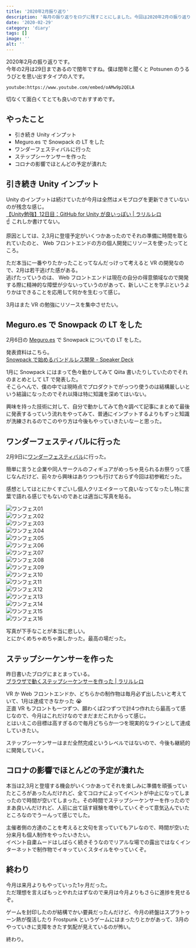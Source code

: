 ```yaml
---
title: '2020年2月振り返り'
description: '毎月の振り返りをログに残すことにしました。今回は2020年2月の振り返り。'
date: '2020-02-29'
category: 'diary'
tags: []
image: ''
alt: ''
---
```


2020年2月の振り返りです。  
今年の2月は29日まであるので閏年ですね。僕は閏年と聞くと Potsunen のうるうびとを思い出すタイプの人です。

`youtube:https://www.youtube.com/embed/oAMw9p2QELA`

切なくて面白くてとても良いのでおすすめです。

## やったこと

- 引き続き Unity インプット
- Meguro.es で Snowpack の LT をした
- ワンダーフェスティバルに行った
- ステップシーケンサーを作った
- コロナの影響でほとんどの予定が潰れた

## 引き続き Unity インプット

Unity のインプットは続けていたが今月は全然はメモブログを更新できていないのが残念な感じ。  
[【Unity勉強】12日目：GitHub for Unity が良いっぽい | ラリルレロ](https://blog.nabeliwo.com/2020/02/unity-study-12/)  
:point_up: これしか書けてない。

原因としては、2,3月に登壇予定がいくつかあったのでそれの準備に時間を取られていたのと、 Web フロントエンドの方の個人開発にリソースを使ったってところ。

ただ本当に一番やりたかったことってなんだっけって考えると VR の開発なので、2月は若干逃げた感がある。  
逃げたっていうのは、 Web フロントエンドは現在の自分の得意領域なので開発する際に精神的な障壁が少ないっていうのがあって、新しいことを学ぶというよりかはできることを応用して何かを生むって感じ。

3月はまた VR の勉強にリソースを集中させたい。

## Meguro.es で Snowpack の LT をした

2月6日の [Meguro.es](https://meguroes.connpass.com/event/159506/) で Snowpack についての LT をした。

発表資料はこちら。  
[Snowpack で始めるバンドルレス開発 - Speaker Deck](https://speakerdeck.com/nabeliwo/about-snowpack)

1月に Snowpack にはまって色々動かしてみて Qiita 書いたりしていたのでそれのまとめとして LT で発表した。  
そこらへんで、僕の中では現時点でプロダクトでがっつり使うのは結構厳しいという結論になったのでそれ以降は特に知識を深めてはいない。

興味を持った技術に対して、自分で動かしてみて色々調べて記事にまとめて最後に発表するっていう流れをやってみて、普通にインプットするよりもずっと知識が洗練されるのでこのやり方は今後もやっていきたいなーと思った。

## ワンダーフェスティバルに行った

2月9日に[ワンダーフェスティバル](https://wonfes.jp/)に行った。

簡単に言うと企業や同人サークルのフィギュアがめっちゃ見られるお祭りって感じなんだけど、前々から興味はありつつも行けておらず今回は初参戦だった。

感想としてはとにかくすごいし個人クリエイターって良いなってなったし特に言葉で語れる感じでもないのであとは適当に写真を貼る。

![ワンフェス01](/images/blog/2020/02/look-back-202002/01-min.jpg 'ワンフェス01')  
![ワンフェス02](/images/blog/2020/02/look-back-202002/02-min.jpg 'ワンフェス02')  
![ワンフェス03](/images/blog/2020/02/look-back-202002/03-min.jpg 'ワンフェス03')  
![ワンフェス04](/images/blog/2020/02/look-back-202002/04-min.jpg 'ワンフェス04')  
![ワンフェス05](/images/blog/2020/02/look-back-202002/05-min.jpg 'ワンフェス05')  
![ワンフェス06](/images/blog/2020/02/look-back-202002/06-min.jpg 'ワンフェス06')  
![ワンフェス07](/images/blog/2020/02/look-back-202002/07-min.jpg 'ワンフェス07')  
![ワンフェス08](/images/blog/2020/02/look-back-202002/08-min.jpg 'ワンフェス08')  
![ワンフェス09](/images/blog/2020/02/look-back-202002/09-min.jpg 'ワンフェス09')  
![ワンフェス10](/images/blog/2020/02/look-back-202002/10-min.jpg 'ワンフェス10')  
![ワンフェス11](/images/blog/2020/02/look-back-202002/11-min.jpg 'ワンフェス11')  
![ワンフェス12](/images/blog/2020/02/look-back-202002/12-min.jpg 'ワンフェス12')  
![ワンフェス13](/images/blog/2020/02/look-back-202002/13-min.jpg 'ワンフェス13')  
![ワンフェス14](/images/blog/2020/02/look-back-202002/14-min.jpg 'ワンフェス14')  
![ワンフェス15](/images/blog/2020/02/look-back-202002/15-min.jpg 'ワンフェス15')  
![ワンフェス16](/images/blog/2020/02/look-back-202002/16-min.jpg 'ワンフェス16')

写真が下手なことが本当に悲しい。  
とにかくめちゃめちゃ楽しかった。最高の場だった。

## ステップシーケンサーを作った

昨日書いたブログにまとまっている。  
[ブラウザで動くステップシーケンサーを作った | ラリルレロ](https://blog.nabeliwo.com/2020/02/web-step-sequencer/)

VR か Web フロントエンドか、どちらかの制作物は毎月必ず出したいと考えていて、1月は達成できなかった :sob:  
正直 VR もフロントも一つずつ、願わくば2つずつで計4つ作れたら最高って感じなので、今月はこれだけなのでまだまだこれからって感じ。  
とはいえこの目標は高すぎるので毎月どちらか一つを現実的なラインとして達成していきたい。

ステップシーケンサーはまだ全然完成というレベルではないので、今後も継続的に開発していく。

## コロナの影響でほとんどの予定が潰れた

本当は2,3月と登壇する機会がいくつかあってそれを楽しみに準備を頑張っていたところがあったんだけれど、全てコロナによってイベントが中止になってしまったので時間が空いてしまった。その時間でステップシーケンサーを作ったのでまあ良いんだけれど、人前に出て話す経験を増やしていくぞって意気込んでいたところなのでうーんって感じでした。

主催者側の方達のことを考えると文句を言っていてもアレなので、時間が空いた分来月も個人制作をやったいきたい。  
イベント自粛ムードはしばらく続きそうなのでリアルな場での露出ではなくインターネットで制作物でイキッていくスタイルをやっていくぞ。

## 終わり

今月は来月よりもやっていった1ヶ月だった。  
ただ理想を言えばもっとやれたはずなので来月は今月よりもさらに進捗を見せるぞ。

ゲームを封印したのが結構でかい要員だったんだけど、今月の終盤はスプラトゥーン熱が復活したり Frostpunk というゲームにはまったりとかがあって、3月のやっていきに支障をきたす気配が見えているのが怖い。

終わり。
